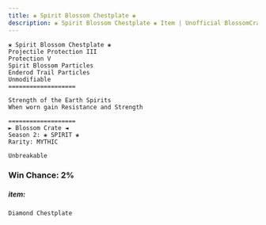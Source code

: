 ```yaml
---
title: ❀ Spirit Blossom Chestplate ❀
description: ❀ Spirit Blossom Chestplate ❀ Item | Unofficial BlossomCraft Wiki
---
```

```
❀ Spirit Blossom Chestplate ❀
Projectile Protection III
Protection V
Spirit Blossom Particles
Enderod Trail Particles
Unmodifiable
===================

Strength of the Earth Spirits
When worn gain Resistance and Strength

===================
► Blossom Crate ◄
Season 2: ❀ SPIRIT ❀
Rarity: MYTHIC

Unbreakable
```
### Win Chance: 2%

##### item:
`Diamond Chestplate`